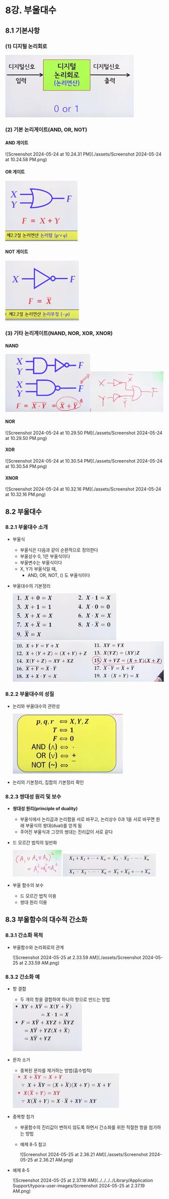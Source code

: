# 8강. 부울대수

## 8.1 기본사항

### (1) 디지털 논리회로

<img src="./assets/Screenshot 2024-05-24 at 10.23.55 PM.png" alt="Screenshot 2024-05-24 at 10.23.55 PM" style="zoom:80%;" />



### (2) 기본 논리게이트(AND, OR, NOT)

#### AND 게이트

![Screenshot 2024-05-24 at 10.24.31 PM](./assets/Screenshot 2024-05-24 at 10.24.58 PM.png)



#### OR 게이트

<img src="./assets/Screenshot 2024-05-24 at 10.26.49 PM.png" alt="Screenshot 2024-05-24 at 10.26.49 PM" style="zoom:80%;" />



#### NOT 게이트

<img src="./assets/Screenshot 2024-05-24 at 10.27.19 PM.png" alt="Screenshot 2024-05-24 at 10.27.19 PM" style="zoom:80%;" />





### (3) 기타 논리게이트(NAND, NOR, XOR, XNOR)

#### NAND

<img src="./assets/Screenshot 2024-05-24 at 10.28.32 PM.png" alt="Screenshot 2024-05-24 at 10.28.32 PM" style="zoom:80%;" /><img src="./assets/Screenshot 2024-05-24 at 10.28.43 PM.png" alt="Screenshot 2024-05-24 at 10.28.43 PM" style="zoom:80%;" />



#### NOR

![Screenshot 2024-05-24 at 10.29.50 PM](./assets/Screenshot 2024-05-24 at 10.29.50 PM.png)



#### XOR

![Screenshot 2024-05-24 at 10.30.54 PM](./assets/Screenshot 2024-05-24 at 10.30.54 PM.png)



#### XNOR

![Screenshot 2024-05-24 at 10.32.16 PM](./assets/Screenshot 2024-05-24 at 10.32.16 PM.png)

 



## 8.2 부울대수

### 8.2.1 부울대수 소개

- 부울식

  - 부울식은 다음과 같이 순환적으로 정의한다
  - 부울상수 0, 1은 부울식이다
  - 부울변수는 부울식이다
  - X, Y가 부울식일 때,
    - AND, OR, NOT, () 도 부울식이다

- 부울대수의 기본정리

  <img src="./assets/Screenshot 2024-05-25 at 2.24.44 AM.png" alt="Screenshot 2024-05-25 at 2.24.44 AM" style="zoom:80%;" />

  <img src="./assets/Screenshot 2024-05-25 at 2.25.18 AM.png" alt="Screenshot 2024-05-25 at 2.25.18 AM" style="zoom:80%;" />



### 8.2.2 부울대수의 성질

- 논리와 부울대수의 관련성

  <img src="./assets/Screenshot 2024-05-25 at 2.25.53 AM.png" alt="Screenshot 2024-05-25 at 2.25.53 AM" style="zoom:80%;" />

- 논리의 기본정리, 집합의 기본정리 확인



### 8.2.3 쌍대성 원리 및 보수

- **쌍대성 원리(principle of duality)**

  - 부울식에서 논리곱과 논리합을 서로 바꾸고, 논리상수 0과 1을 서로 바꾸면 원래 부울식의 쌍대(dual)를 얻게 됨
  - 주어진 부울식과 그것의 쌍대는 진리값이 서로 같다

- 드 모르간 법칙의 일반화

  <img src="./assets/Screenshot 2024-05-25 at 2.29.06 AM.png" alt="Screenshot 2024-05-25 at 2.29.06 AM" style="zoom:67%;" /> <img src="./assets/Screenshot 2024-05-25 at 2.28.56 AM.png" alt="Screenshot 2024-05-25 at 2.28.56 AM" style="zoom:67%;" />

- 부울 함수의 보수
  - 드 모르간 법칙 이용
  - 쌍대 원리 이용



## 8.3 부울함수의 대수적 간소화

### 8.3.1 간소화 목적

- 부울함수와 논리회로의 관계

  ![Screenshot 2024-05-25 at 2.33.59 AM](./assets/Screenshot 2024-05-25 at 2.33.59 AM.png)



### 8.3.2 간소화 예

- 항 결합

  - 두 개의 항을 결합하여 하나의 항으로 만드는 방법

  <img src="./assets/Screenshot 2024-05-25 at 2.35.09 AM.png" alt="Screenshot 2024-05-25 at 2.35.09 AM" style="zoom:80%;" />

- 문자 소거

  -  중복된 문자를 제거하는 방법(흡수법칙)

    <img src="./assets/Screenshot 2024-05-25 at 2.35.33 AM.png" alt="Screenshot 2024-05-25 at 2.35.33 AM" style="zoom:80%;" />

- 중복항 첨가

  - 부울함수의 진리값이 변하지 않도록 하면서 간소화를 위한 적절한 항을 첨가하는 방법

  - 예제 8-5 참고

    ![Screenshot 2024-05-25 at 2.36.21 AM](./assets/Screenshot 2024-05-25 at 2.36.21 AM.png)

- 예제 8-5

  ![Screenshot 2024-05-25 at 2.37.19 AM](../../../../Library/Application Support/typora-user-images/Screenshot 2024-05-25 at 2.37.19 AM.png)